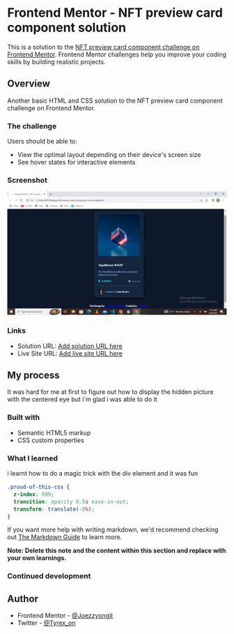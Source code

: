 # Frontend Mentor - NFT preview card component solution

This is a solution to the [NFT preview card component challenge on Frontend Mentor](https://www.frontendmentor.io/challenges/nft-preview-card-component-SbdUL_w0U). Frontend Mentor challenges help you improve your coding skills by building realistic projects. 

## Overview
Another basic HTML and CSS solution to the NFT preview card component challenge on Frontend Mentor.

### The challenge

Users should be able to:

- View the optimal layout depending on their device's screen size
- See hover states for interactive elements

### Screenshot

![](./images/Screenshot%20(10).png)


### Links

- Solution URL: [Add solution URL here](https://joezzyongit.github.io/NFT-PREVIEW-CARD/)
- Live Site URL: [Add live site URL here](https://joezzyongit.github.io/NFT-PREVIEW-CARD/)

## My process
  It was hard for me at first to figure out how to display the hidden picture with the centered eye 
  but i'm glad i was able to do it 

### Built with

- Semantic HTML5 markup
- CSS custom properties

### What I learned

i learnt how to do a magic trick with the div element and it was fun 

```css
.proud-of-this-css {
  z-index: 999;
  transition: opacity 0.5s ease-in-out;
  transform: translate(-8%);
}
```

If you want more help with writing markdown, we'd recommend checking out [The Markdown Guide](https://www.markdownguide.org/) to learn more.

**Note: Delete this note and the content within this section and replace with your own learnings.**

### Continued development


## Author

- Frontend Mentor - [@Joezzyongit](https://www.frontendmentor.io/profile/@Joezzyongit)
- Twitter - [@Tyrex_on](https://www.twitter.com/Tyrex_on)
